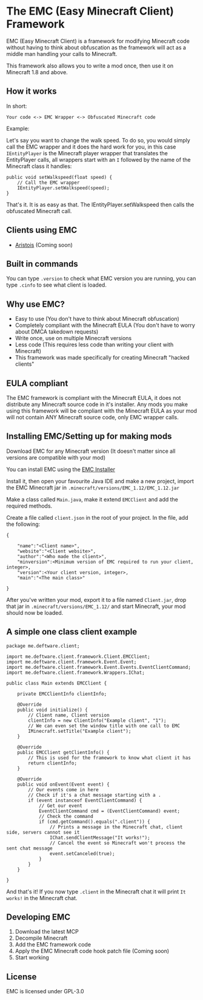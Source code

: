 The EMC (Easy Minecraft Client) Framework
===================

EMC (Easy Minecraft Client) is a framework for modifying Minecraft code without having to think about
obfuscation as the framework will act as a middle man handling your calls to Minecraft.

This framework also allows you to write a mod once, then use it on Minecraft 1.8 and above.

How it works
-------------------

In short:

`Your code <-> EMC Wrapper <-> Obfuscated Minecraft code`

Example:

Let's say you want to change the walk speed. To do so, you would simply call the EMC wrapper and it does the hard work for you,
in this case `IEntityPlayer` is the Minecraft player wrapper that translates the EntityPlayer calls,
all wrappers start with an `I` followed by the name of the Minecraft class it handles:

```
public void setWalkspeed(float speed) {
	// Call the EMC wrapper
	IEntityPlayer.setWalkspeed(speed);
}
```

That's it. It is as easy as that. The IEntityPlayer.setWalkspeed then calls the obfuscated Minecraft call.

Clients using EMC
-------------------

* [Aristois](https://aristois.opentexon.com/) (Coming soon)

Built in commands
-------------------

You can type `.version` to check what EMC version you are running, you can type `.cinfo` to see what client is loaded.

Why use EMC?
-------------------

* Easy to use (You don't have to think about Minecraft obfuscation)
* Completely compliant with the Minecraft EULA (You don't have to worry about DMCA takedown requests)
* Write once, use on multiple Minecraft versions
* Less code (This requires less code than writing your client with Minecraft)
* This framework was made specifically for creating Minecraft "hacked clients"

EULA compliant
-------------------

The EMC framework is compliant with the Minecraft EULA, it does not distribute any Minecraft source code in it's installer.
Any mods you make using this framework will be compliant with the Minecraft EULA as your mod will not contain ANY
Minecraft source code, only EMC wrapper calls.

Installing EMC/Setting up for making mods
-------------------

Download EMC for any Minecraft version (It doesn't matter since all versions are compatible with your mod)

You can install EMC using the [EMC Installer](https://github.com/Moudoux/EMC-Installer/releases)

Install it, then open your favourite Java IDE and make a new project, import the EMC Minecraft jar in `.minecraft/versions/EMC_1.12/EMC_1.12.jar`

Make a class called `Main.java`, make it extend `EMCClient` and add the required methods.

Create a file called `client.json` in the root of your project. In the file, add the following:

```
{

    "name":"<Client name>",
    "website":"<Client website>",
    "author":"<Who made the client>",
    "minversion":<Minimum version of EMC required to run your client, integer>,
    "version":<Your client version, integer>,
    "main":"<The main class>"

}
```

After you've written your mod, export it to a file named `Client.jar`, drop that jar in `.minecraft/versions/EMC_1.12/` and start Minecraft, your mod should now be loaded.

A simple one class client example
-------------------

```
package me.deftware.client;

import me.deftware.client.framework.Client.EMCClient;
import me.deftware.client.framework.Event.Event;
import me.deftware.client.framework.Event.Events.EventClientCommand;
import me.deftware.client.framework.Wrappers.IChat;

public class Main extends EMCClient {
	
	private EMCClientInfo clientInfo;
	
	@Override
	public void initialize() {
		// Client name, Client version
		clientInfo = new ClientInfo("Example client", "1");
		// We can even set the window title with one call to EMC
		IMinecraft.setTitle("Example client");
	}

	@Override
	public EMCClient getClientInfo() {
		// This is used for the framework to know what client it has
		return clientInfo;
	}

	@Override
	public void onEvent(Event event) {
		// Our events come in here
		// Check if it's a chat message starting with a .
		if (event instanceof EventClientCommand) {
			// Get our event
			EventClientCommand cmd = (EventClientCommand) event;
			// Check the command
			if (cmd.getCommand().equals(".client")) {
				// Prints a message in the Minecraft chat, client side, servers cannot see it
				IChat.sendClientMessage("It works!");
				// Cancel the event so Minecraft won't process the sent chat message
				event.setCanceled(true);
			}
		}
	}

}
```

And that's it! If you now type `.client` in the Minecraft chat it will print `It works!` in the Minecraft chat.

Developing EMC
-------------------

1. Download the latest MCP
2. Decompile Minecraft
3. Add the EMC framework code
4. Apply the EMC Minecraft code hook patch file (Coming soon)
5. Start working

License
-------------------

EMC is licensed under GPL-3.0
